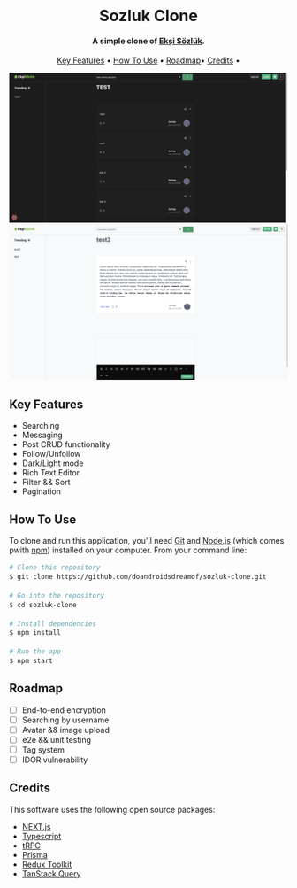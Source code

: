 <h1 align="center">
  <br>
  <br>
  Sozluk Clone
  <br>
</h1>

<h4 align="center">A simple clone of <a href="https://eksisozluk1923.com/" target="_blank">Ekşi Sözlük</a>.</h4>

<p align="center">
  <a href="#key-features">Key Features</a> •
  <a href="#how-to-use">How To Use</a> •
    <a href="#roadmap">Roadmap</a>•
  <a href="#credits">Credits</a> •
</p>

![screenshot](public/images/Screenshot%202023-07-23%20at%2003.57.47.png)
![screenshot](public/images/Screenshot%202023-07-24%20at%2003.13.27.png)

## Key Features

- Searching
- Messaging
- Post CRUD functionality
- Follow/Unfollow
- Dark/Light mode
- Rich Text Editor
- Filter && Sort
- Pagination

## How To Use

To clone and run this application, you'll need [Git](https://git-scm.com) and [Node.js](https://nodejs.org/en/download/) (which comes pwith [npm](http://npmjs.com)) installed on your computer. From your command line:

```bash
# Clone this repository
$ git clone https://github.com/doandroidsdreamof/sozluk-clone.git

# Go into the repository
$ cd sozluk-clone

# Install dependencies
$ npm install

# Run the app
$ npm start
```

<!-- Roadmap -->

## Roadmap

- [ ] End-to-end encryption
- [ ] Searching by username
- [ ] Avatar && image upload
- [ ] e2e && unit testing
- [ ] Tag system
- [ ] IDOR vulnerability

## Credits

This software uses the following open source packages:

- [NEXT.js](https://nextjs.org/)
- [Typescript](https://www.typescriptlang.org/)
- [tRPC](https://trpc.io/)
- [Prisma](https://www.prisma.io/)
- [Redux Toolkit](https://redux-toolkit.js.org/)
- [TanStack Query](https://tanstack.com/query/v3/)
